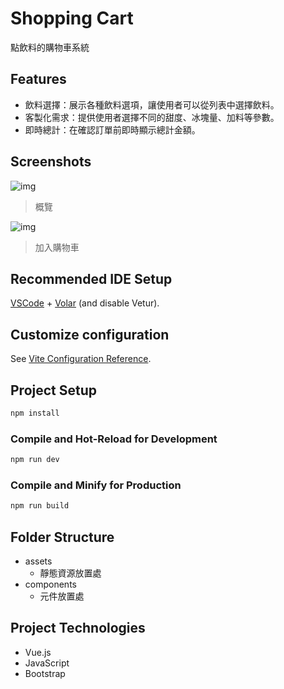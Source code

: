 # Shopping Cart

點飲料的購物車系統

## Features

- 飲料選擇：展示各種飲料選項，讓使用者可以從列表中選擇飲料。
- 客製化需求：提供使用者選擇不同的甜度、冰塊量、加料等參數。
- 即時總計：在確認訂單前即時顯示總計金額。

## Screenshots

![img](https://i.imgur.com/V0HpGJs.jpeg)

> 概覽

![img](https://i.imgur.com/vYZLahi.jpeg)

> 加入購物車

## Recommended IDE Setup

[VSCode](https://code.visualstudio.com/) + [Volar](https://marketplace.visualstudio.com/items?itemName=Vue.volar) (and disable Vetur).

## Customize configuration

See [Vite Configuration Reference](https://vite.dev/config/).

## Project Setup

```sh
npm install
```

### Compile and Hot-Reload for Development

```sh
npm run dev
```

### Compile and Minify for Production

```sh
npm run build
```

## Folder Structure

- assets
  - 靜態資源放置處
- components
  - 元件放置處

## Project Technologies

- Vue.js
- JavaScript
- Bootstrap
